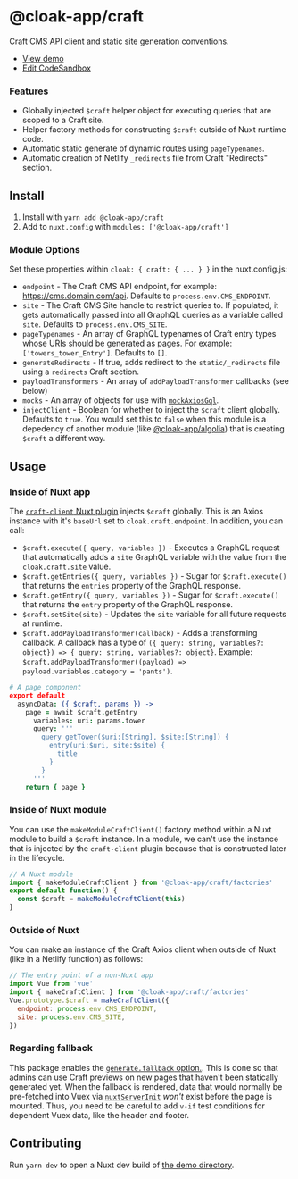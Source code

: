 # @cloak-app/craft

Craft CMS API client and static site generation conventions.

- [View demo](https://cloak-craft.netlify.app)
- [Edit CodeSandbox](https://githubbox.com/BKWLD/cloak-craft)

### Features

- Globally injected `$craft` helper object for executing queries that are scoped to a Craft site.
- Helper factory methods for constructing `$craft` outside of Nuxt runtime code.
- Automatic static generate of dynamic routes using `pageTypenames`.
- Automatic creation of Netlify `_redirects` file from Craft "Redirects" section.

## Install

1. Install with `yarn add @cloak-app/craft`
2. Add to `nuxt.config` with `modules: ['@cloak-app/craft']`

### Module Options

Set these properties within `cloak: { craft: { ... } }` in the nuxt.config.js:

- `endpoint` - The Craft CMS API endpoint, for example: https://cms.domain.com/api.  Defaults to `process.env.CMS_ENDPOINT`.
- `site` - The Craft CMS Site handle to restrict queries to.  If populated, it gets automatically passed into all GraphQL queries as a variable called `site`.  Defaults to `process.env.CMS_SITE`.
- `pageTypenames` - An array of GraphQL typenames of Craft entry types whose URIs should be generated as pages.  For example: `['towers_tower_Entry']`.  Defaults to `[]`.
- `generateRedirects` - If true, adds redirect to the `static/_redirects` file using a `redirects` Craft section.
- `payloadTransformers` - An array of `addPayloadTransformer` callbacks (see below)
- `mocks` - An array of objects for use with [`mockAxiosGql`](https://github.com/BKWLD/cloak-utils/blob/main/src/axios.js).
- `injectClient` - Boolean for whether to inject the `$craft` client globally.  Defaults to `true`.  You would set this to `false` when this module is a depedency of another module (like [@cloak-app/algolia](https://github.com/BKWLD/cloak-algolia)) that is creating `$craft` a different way.

## Usage

### Inside of Nuxt app

The [`craft-client` Nuxt plugin](./plugins/craft-client.js) injects `$craft` globally.  This is an Axios instance with it's `baseUrl` set to `cloak.craft.endpoint`.  In addition, you can call:

- `$craft.execute({ query, variables })` - Executes a GraphQL request that automatically adds a `site` GraphQL variable with the value from the `cloak.craft.site` value.
- `$craft.getEntries({ query, variables })` - Sugar for `$craft.execute()` that returns the `entries` property of the GraphQL response.
- `$craft.getEntry({ query, variables })` - Sugar for `$craft.execute()` that returns the `entry` property of the GraphQL response.
- `$craft.setSite(site)` - Updates the `site` variable for all future requests at runtime.
- `$craft.addPayloadTransformer(callback)` - Adds a transforming callback. A callback has a type of `({ query: string, variables?: object}) => { query: string, variables?: object}`.  Example: `$craft.addPayloadTransformer((payload) => payload.variables.category = 'pants')`.

```coffee
# A page component
export default
  asyncData: ({ $craft, params }) ->
    page = await $craft.getEntry
      variables: uri: params.tower
      query: '''
        query getTower($uri:[String], $site:[String]) {
          entry(uri:$uri, site:$site) {
            title
          }
        }
      '''
    return { page }
```

### Inside of Nuxt module

You can use the `makeModuleCraftClient()` factory method within a Nuxt module to build a `$craft` instance.  In a module, we can't use the instance that is injected by the `craft-client` plugin because that is constructed later in the lifecycle.

```js
// A Nuxt module
import { makeModuleCraftClient } from '@cloak-app/craft/factories'
export default function() {
  const $craft = makeModuleCraftClient(this)
}
```

### Outside of Nuxt

You can make an instance of the Craft Axios client when outside of Nuxt (like in a Netlify function) as follows:

```js
// The entry point of a non-Nuxt app
import Vue from 'vue'
import { makeCraftClient } from '@cloak-app/craft/factories'
Vue.prototype.$craft = makeCraftClient({
  endpoint: process.env.CMS_ENDPOINT,
  site: process.env.CMS_SITE,
})
```

### Regarding fallback

This package enables the [`generate.fallback` option.](https://nuxtjs.org/docs/configuration-glossary/configuration-generate#fallback).  This is done so that admins can use Craft previews on new pages that haven't been statically generated yet.  When the fallback is rendered, data that would normally be pre-fetched into Vuex via [`nuxtServerInit`](https://nuxtjs.org/docs/directory-structure/store#the-nuxtserverinit-action) _won't_ exist before the page is mounted.  Thus, you need to be careful to add `v-if` test conditions for dependent Vuex data, like the header and footer.

## Contributing

Run `yarn dev` to open a Nuxt dev build of [the demo directory](./demo).
